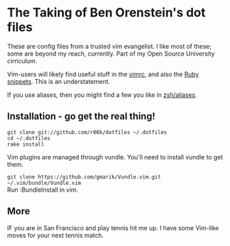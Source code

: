 # The Taking of Ben Orenstein's dot files

These are config files from a trusted vim evangelist. I like most of these; some are beyond my reach, currently. Part of my Open Source University cirriculum.

Vim-users will likely find useful stuff in the [vimrc](vimrc), and also the [Ruby snippets](vim/snippets/ruby.snippets). This is an understatement.

If you use aliases, then you might find a few you like in [zsh/aliases](zsh/aliases).

## Installation - go get the real thing!

  `git clone git://github.com/r00k/dotfiles ~/.dotfiles`  
  `cd ~/.dotfiles`  
  `rake install`

  Vim plugins are managed through vundle. You'll need to install vundle to get them.

  `git clone https://github.com/gmarik/Vundle.vim.git ~/.vim/bundle/Vundle.vim`  
  Run :BundleInstall in vim.
  
## More

IF you are in San Francisco and play tennis hit me up. I have some Vim-like moves for your next tennis match.
